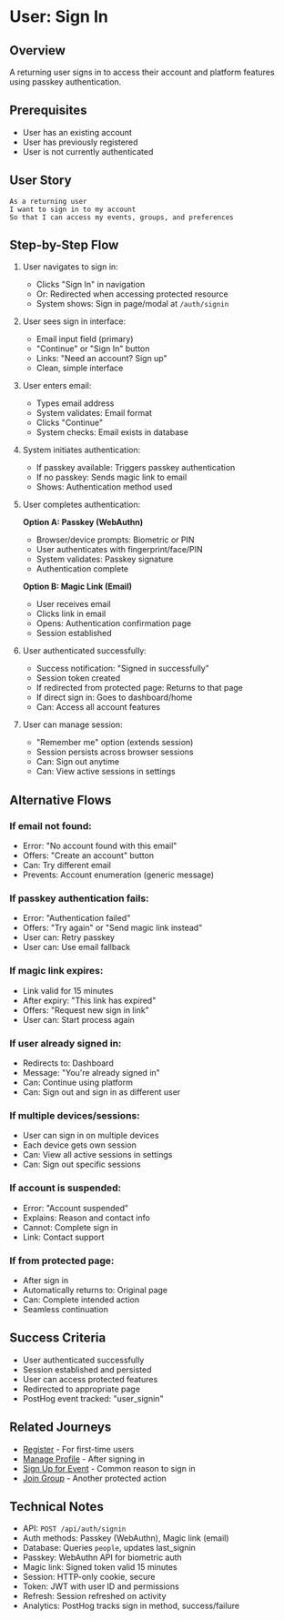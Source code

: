 # User: Sign In

## Overview

A returning user signs in to access their account and platform features using passkey authentication.

## Prerequisites

- User has an existing account
- User has previously registered
- User is not currently authenticated

## User Story

```
As a returning user
I want to sign in to my account
So that I can access my events, groups, and preferences
```

## Step-by-Step Flow

1. User navigates to sign in:
   - Clicks "Sign In" in navigation
   - Or: Redirected when accessing protected resource
   - System shows: Sign in page/modal at `/auth/signin`

2. User sees sign in interface:
   - Email input field (primary)
   - "Continue" or "Sign In" button
   - Links: "Need an account? Sign up"
   - Clean, simple interface

3. User enters email:
   - Types email address
   - System validates: Email format
   - Clicks "Continue"
   - System checks: Email exists in database

4. System initiates authentication:
   - If passkey available: Triggers passkey authentication
   - If no passkey: Sends magic link to email
   - Shows: Authentication method used

5. User completes authentication:
   
   **Option A: Passkey (WebAuthn)**
   - Browser/device prompts: Biometric or PIN
   - User authenticates with fingerprint/face/PIN
   - System validates: Passkey signature
   - Authentication complete
   
   **Option B: Magic Link (Email)**
   - User receives email
   - Clicks link in email
   - Opens: Authentication confirmation page
   - Session established

6. User authenticated successfully:
   - Success notification: "Signed in successfully"
   - Session token created
   - If redirected from protected page: Returns to that page
   - If direct sign in: Goes to dashboard/home
   - Can: Access all account features

7. User can manage session:
   - "Remember me" option (extends session)
   - Session persists across browser sessions
   - Can: Sign out anytime
   - Can: View active sessions in settings

## Alternative Flows

### If email not found:
- Error: "No account found with this email"
- Offers: "Create an account" button
- Can: Try different email
- Prevents: Account enumeration (generic message)

### If passkey authentication fails:
- Error: "Authentication failed"
- Offers: "Try again" or "Send magic link instead"
- User can: Retry passkey
- User can: Use email fallback

### If magic link expires:
- Link valid for 15 minutes
- After expiry: "This link has expired"
- Offers: "Request new sign in link"
- User can: Start process again

### If user already signed in:
- Redirects to: Dashboard
- Message: "You're already signed in"
- Can: Continue using platform
- Can: Sign out and sign in as different user

### If multiple devices/sessions:
- User can sign in on multiple devices
- Each device gets own session
- Can: View all active sessions in settings
- Can: Sign out specific sessions

### If account is suspended:
- Error: "Account suspended"
- Explains: Reason and contact info
- Cannot: Complete sign in
- Link: Contact support

### If from protected page:
- After sign in
- Automatically returns to: Original page
- Can: Complete intended action
- Seamless continuation

## Success Criteria

- User authenticated successfully
- Session established and persisted
- User can access protected features
- Redirected to appropriate page
- PostHog event tracked: "user_signin"

## Related Journeys

- [Register](./register.md) - For first-time users
- [Manage Profile](./profile.md) - After signing in
- [Sign Up for Event](../events/sign-up.md) - Common reason to sign in
- [Join Group](../groups/join.md) - Another protected action

## Technical Notes

- API: `POST /api/auth/signin`
- Auth methods: Passkey (WebAuthn), Magic link (email)
- Database: Queries `people`, updates last_signin
- Passkey: WebAuthn API for biometric auth
- Magic link: Signed token valid 15 minutes
- Session: HTTP-only cookie, secure
- Token: JWT with user ID and permissions
- Refresh: Session refreshed on activity
- Analytics: PostHog tracks sign in method, success/failure
